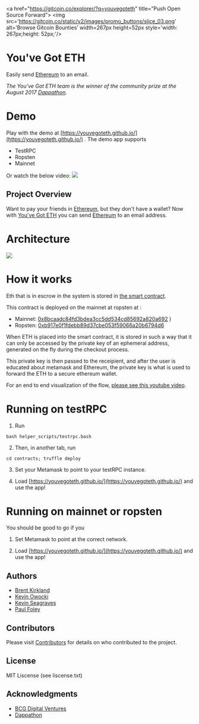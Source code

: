 <a href="https://gitcoin.co/explorer/?q=youvegoteth" title=”Push Open Source Forward”>
    <img src='https://gitcoin.co/static/v2/images/promo_buttons/slice_03.png' alt=’Browse Gitcoin Bounties’ width=267px height=52px  style='width: 267px;height: 52px;'/>
</a>


# You've Got ETH

Easily send [Ethereum](https://www.ethereum.org/) to an email.

_The You've Got ETH team is the winner of the community prize at the August 2017 [Dappathon](http://dappathon.com/)._ 

# Demo

Play with the demo at [https://youvegoteth.github.io/](https://youvegoteth.github.io/) .  The demo app supports

* TestRPC
* Ropsten
* Mainnet

Or watch the below video:
<a href="https://www.youtube.com/watch?v=dk_Qz_cwNVk"><img src='https://github.com/youvegoteth/youvegoteth.github.io/raw/master/images/Image%202017-08-27%20at%2011.25.28%20AM.png'></a>


## Project Overview

Want to pay your friends in [Ethereum](https://www.ethereum.org/), but they don't have a wallet? Now with [You've Got ETH](https://youvegoteth.github.io/) you can send [Ethereum](https://www.ethereum.org/) to an email address.

# Architecture

<img src='https://github.com/youvegoteth/youvegoteth.github.io/raw/master/images/architecture.png'>

# How it works

Eth that is in escrow in the system is stored in [the smart contract](https://github.com/youvegoteth/youvegoteth.github.io/blob/master/contracts/contracts/TransferIndex.sol).

This contract is deployed on the mainnet at ropsten at :

* Mainnet: [0x8bcaadc84fd3bdea3cc5dd534cd85692a820a692](https://etherscan.io/address/0x8bcaadc84fd3bdea3cc5dd534cd85692a820a692)
)
* Ropsten: [0xb917e0f1fdebb89d37cbe053f59066a20b6794d6](https://ropsten.etherscan.io/address/0xb917e0f1fdebb89d37cbe053f59066a20b6794d6)

When ETH is placed into the smart contract, it is stored in such a way that it can only be accessed by the private key of an ephemeral address, generated on the fly during the checkout process.  

This private key is then passed to the receipient, and after the user is educated about metamask and Ethereum, the private key is what is used to forward the ETH to a secure ethereum wallet.

For an end to end visualization of the flow, [please see this youtube video](https://www.youtube.com/watch?v=dk_Qz_cwNVk).

# Running on testRPC

1. Run 

```
bash helper_scripts/testrpc.bash
```

2. Then, in another tab, run

```
cd contracts; truffle deploy
```

3. Set your Metamask to point to your testRPC instance.

4. Load [https://youvegoteth.github.io/](https://youvegoteth.github.io/) and use the app!

# Running on mainnet or ropsten

You should be good to go if you 

1. Set Metamask to point at the correct network.

2. Load [https://youvegoteth.github.io/](https://youvegoteth.github.io/) and use the app!


## Authors

* [Brent Kirkland](https://github.com/brentkirkland)
* [Kevin Owocki](https://github.com/owocki)
* [Kevin Seagraves](https://github.com/captnseagraves)
* [Paul Foley](https://github.com/paulfoley)

## Contributors

Please visit [Contributors](https://github.com/youvegoteth/youvegoteth.github.io/graphs/contributors) for details on who contributed to the project.

## License

MIT Liscense (see liscense.txt)

## Acknowledgments

* [BCG Digital Ventures](https://bcgdv.com/)
* [Dappathon](http://dappathon.com/)

<!-- Google Analytics -->
<img src='https://ga-beacon.appspot.com/UA-105392375-1/youvegoteth/youvegoteth.github.io' style='width:1px; height:1px;' >


